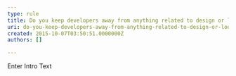 ```yaml
---
type: rule
title: Do you keep developers away from anything related to design or look and feel?
uri: do-you-keep-developers-away-from-anything-related-to-design-or-look-and-feel
created: 2015-10-07T03:50:51.0000000Z
authors: []

---
```




<span class='intro'> Enter Intro Text </span>




